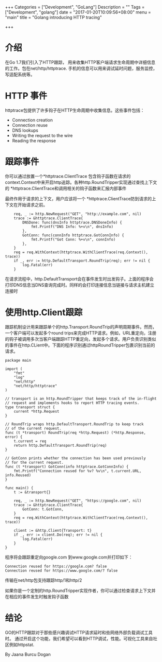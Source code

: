 +++
Categories = ["Development", "GoLang"]
Description = ""
Tags = ["Development", "golang"]
date = "2017-01-20T10:09:56+08:00"
menu = "main"
title = "Golang introducing HTTP tracing"

+++


# 介绍

在Go 1.7我们引入了HTTP跟踪， 用来收集HTTP客户端请求生命周期中详细信息的工作。包在net/http/httptrace. 手机的信息可以用来调试延时问题，服务监控，写适配系统等。

# HTTP 事件

httptrace包提供了许多钩子在HTTP生命周期中收集信息。这些事件包括：

* Connection creation
* Connection reuse
* DNS lookups
* Writing the request to the wire
* Reading the response

# 跟踪事件

你可以通过放置一个*httptrace.ClientTrace 包含钩子函数在请求的context.Context中来开启http追踪。各种http.RoundTripper实现通过查找上下文的 *httptrace.ClientTrace和调用相关的钩子函数来汇报内部事件

最终作用于请求的上下文，用户应该将一个 *httptrace.ClientTrace防到请求的上下文在开始请求之前。

```golang
    req, _ := http.NewRequest("GET", "http://example.com", nil)
    trace := &httptrace.ClientTrace{
        DNSDone: func(dnsInfo httptrace.DNSDoneInfo) {
            fmt.Printf("DNS Info: %+v\n", dnsInfo)
        },
        GotConn: func(connInfo httptrace.GotConnInfo) {
            fmt.Printf("Got Conn: %+v\n", connInfo)
        },
    }
    req = req.WithContext(httptrace.WithClientTrace(req.Context(), trace))
    if _, err := http.DefaultTransport.RoundTrip(req); err != nil {
        log.Fatal(err)
    }
```

在请求流程中，http.DefaultTransport会在事件发生时出发钩子。上面的程序会打印DNS信息当DNS查询完成时。同样的会打印连接信息当链接与请求主机建立连接时

# 使用http.Client跟踪

跟踪机制设计用来跟踪单个的http.Transport.RoundTrip的声明周期事件。然而，一个客户端可以发起多个round trips来完成HTTP请求。例如，URL重定向，注册的钩子被调用多次当客户端跟踪HTTP重定向，发起多个请求。用户负责识别类似的事件在http.CLient中。下面的程序识别通过httpRoundTripper包裹识别当前的请求。

```
package main

import (
    "fmt"
    "log"
    "net/http"
    "net/http/httptrace"
)

// transport is an http.RoundTripper that keeps track of the in-flight
// request and implements hooks to report HTTP tracing events.
type transport struct {
    current *http.Request
}

// RoundTrip wraps http.DefaultTransport.RoundTrip to keep track
// of the current request.
func (t *transport) RoundTrip(req *http.Request) (*http.Response, error) {
    t.current = req
    return http.DefaultTransport.RoundTrip(req)
}

// GotConn prints whether the connection has been used previously
// for the current request.
func (t *transport) GotConn(info httptrace.GotConnInfo) {
    fmt.Printf("Connection reused for %v? %v\n", t.current.URL, info.Reused)
}

func main() {
    t := &transport{}

    req, _ := http.NewRequest("GET", "https://google.com", nil)
    trace := &httptrace.ClientTrace{
        GotConn: t.GotConn,
    }
    req = req.WithContext(httptrace.WithClientTrace(req.Context(), trace))

    client := &http.Client{Transport: t}
    if _, err := client.Do(req); err != nil {
        log.Fatal(err)
    }
}
```

程序将会跟踪重定向google.com 到www.google.com并打印如下：

```
Connection reused for https://google.com? false
Connection reused for https://www.google.com/? false
```

传输在net/http包支持跟踪http/1和http/2

如果你是一个定制的http.RoundTripper实现作者，你可以通过检查请求上下文并在相应的事件发生时触发钩子函数

# 结论

GO的HTTP跟踪对于那些感兴趣调试HTTP请求延时和些网络外部负载调试工具时。 通过开启这个功能，我们希望可以看到HTTP调试，性能。可视化工具来自社区例如httpstat.

By Jaana Burcu Dogan
